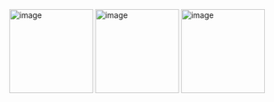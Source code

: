 <img width="150" alt="image" src="https://github.com/dung-1/TabAndViewPaper/assets/102821755/de4e91de-8ec7-4b82-9e0b-8d6955db91c6">
<img width="150" alt="image" src="https://github.com/dung-1/TabAndViewPaper/assets/102821755/0a23396f-a9ed-468d-a647-a16d4a8ecac1">
<img width="150" alt="image" src="https://github.com/dung-1/TabAndViewPaper/assets/102821755/a2c00449-fb98-4057-92ce-ac655acb3d5a">
